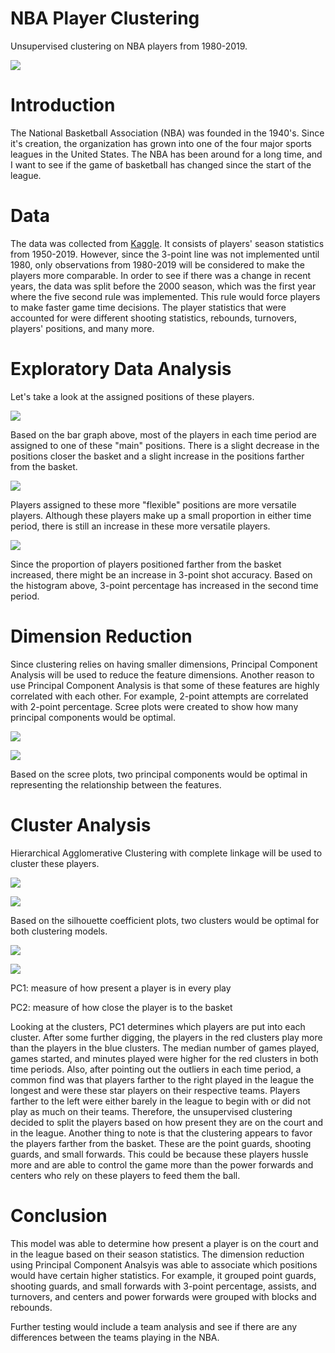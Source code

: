 # NBA Player Clustering

Unsupervised clustering on NBA players from 1980-2019.

![](imgs/nba-logo.jpg)

# Introduction

The National Basketball Association (NBA) was founded in the 1940's. Since it's creation, the organization has grown into one of the four major sports leagues in the United States. The NBA has been around for a long time, and I want to see if the game of basketball has changed since the start of the league.

# Data

The data was collected from [Kaggle](https://www.kaggle.com/abhinavp23/nba-stats-player-and-team). It consists of players' season statistics from 1950-2019. However, since the 3-point line was not implemented until 1980, only observations from 1980-2019 will be considered to make the players more comparable. In order to see if there was a change in recent years, the data was split before the 2000 season, which was the first year where the five second rule was implemented. This rule would force players to make faster game time decisions. The player statistics that were accounted for were different shooting statistics, rebounds, turnovers, players' positions, and many more.

# Exploratory Data Analysis

Let's take a look at the assigned positions of these players.

![](imgs/main-pos.png)

Based on the bar graph above, most of the players in each time period are assigned to one of these "main" positions. There is a slight decrease in the positions closer the basket and a slight increase in the positions farther from the basket.

![](imgs/flex-pos.png)

Players assigned to these more "flexible" positions are more versatile players. Although these players make up a small proportion in either time period, there is still an increase in these more versatile players.

![](imgs/3-point.png)

Since the proportion of players positioned farther from the basket increased, there might be an increase in 3-point shot accuracy. Based on the histogram above, 3-point percentage has increased in the second time period.

# Dimension Reduction

Since clustering relies on having smaller dimensions, Principal Component Analysis will be used to reduce the feature dimensions. Another reason to use Principal Component Analysis is that some of these features are highly correlated with each other. For example, 2-point attempts are correlated with 2-point percentage. Scree plots were created to show how many principal components would be optimal.

![](imgs/scree-1.png)

![](imgs/scree-2.png)

Based on the scree plots, two principal components would be optimal in representing the relationship between the features.

# Cluster Analysis

Hierarchical Agglomerative Clustering with complete linkage will be used to cluster these players.

![](imgs/sil-coef-1.png)

![](imgs/sil-coef-2.png)

Based on the silhouette coefficient plots, two clusters would be optimal for both clustering models.

![](imgs/clusters-1.png)

![](imgs/clusters-2.png)

PC1: measure of how present a player is in every play

PC2: measure of how close the player is to the basket

Looking at the clusters, PC1 determines which players are put into each cluster. After some further digging, the players in the red clusters play more than the players in the blue clusters. The median number of games played, games started, and minutes played were higher for the red clusters in both time periods. Also, after pointing out the outliers in each time period, a common find was that players farther to the right played in the league the longest and were these star players on their respective teams. Players farther to the left were either barely in the league to begin with or did not play as much on their teams. Therefore, the unsupervised clustering decided to split the players based on how present they are on the court and in the league. Another thing to note is that the clustering appears to favor the players farther from the basket. These are the point guards, shooting guards, and small forwards. This could be because these players hussle more and are able to control the game more than the power forwards and centers who rely on these players to feed them the ball.

# Conclusion

This model was able to determine how present a player is on the court and in the league based on their season statistics. The dimension reduction using Principal Component Analsyis was able to associate which positions would have certain higher statistics. For example, it grouped point guards, shooting guards, and small forwards with 3-point percentage, assists, and turnovers, and centers and power forwards were grouped with blocks and rebounds.

Further testing would include a team analysis and see if there are any differences between the teams playing in the NBA.
